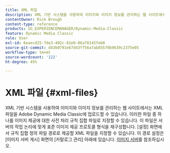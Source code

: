 ```yaml
---
title: XML 파일
description: XML 기반 시스템을 사용하여 이미지와 이미지 정보를 관리하는 웹 사이트에서는 XML 파일을 Adobe Dynamic Media Classic에 업로드할 수 있습니다. XML 파일에 대해 자세히 알아봅니다.
contentOwner: Rick Brough
content-type: reference
products: SG_EXPERIENCEMANAGER/Dynamic-Media-Classic
feature: Dynamic Media Classic
role: User
exl-id: 6eaecd25-7de3-492c-81e0-86a78145feb0
source-git-commit: d43b0791e67d43ff56a7ab85570b9639c2375e05
workflow-type: tm+mt
source-wordcount: '122'
ht-degree: 45%

---
```


# XML 파일 {#xml-files}

XML 기반 시스템을 사용하여 이미지와 이미지 정보를 관리하는 웹 사이트에서는 XML 파일을 Adobe Dynamic Media Classic에 업로드할 수 있습니다. 이러한 파일 중 하나를 이미지 제공에 대한 사전 처리 규칙 집합 파일로 지정할 수 있습니다. 이 파일은 서버의 작업 논리에 맞게 표준 이미지 제공 프로토콜 형식을 재구성합니다. [설정] 화면에서 규칙 집합 정의 파일 경로로 제공할 XML 파일을 지정할 수 있습니다. 이 경로 설정은 [이미지 서버 게시] 화면의 [카탈로그 관리] 아래에 있습니다. [이미지 서버](publish-setup.md#image_server)를 참조하십시오.
